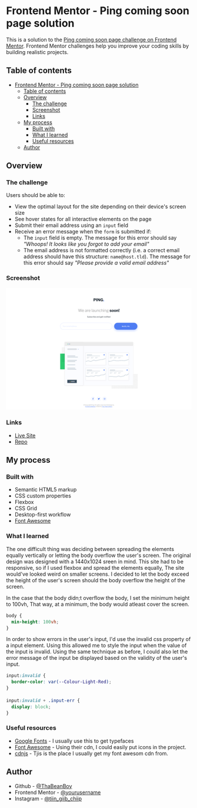 # Frontend Mentor - Ping coming soon page solution

This is a solution to the [Ping coming soon page challenge on Frontend Mentor](https://www.frontendmentor.io/challenges/ping-single-column-coming-soon-page-5cadd051fec04111f7b848da). Frontend Mentor challenges help you improve your coding skills by building realistic projects.

## Table of contents

- [Frontend Mentor - Ping coming soon page solution](#frontend-mentor---ping-coming-soon-page-solution)
  - [Table of contents](#table-of-contents)
  - [Overview](#overview)
    - [The challenge](#the-challenge)
    - [Screenshot](#screenshot)
    - [Links](#links)
  - [My process](#my-process)
    - [Built with](#built-with)
    - [What I learned](#what-i-learned)
    - [Useful resources](#useful-resources)
  - [Author](#author)

## Overview

### The challenge

Users should be able to:

- View the optimal layout for the site depending on their device's screen size
- See hover states for all interactive elements on the page
- Submit their email address using an `input` field
- Receive an error message when the `form` is submitted if:
  - The `input` field is empty. The message for this error should say _"Whoops! It looks like you forgot to add your email"_
  - The email address is not formatted correctly (i.e. a correct email address should have this structure: `name@host.tld`). The message for this error should say _"Please provide a valid email address"_

### Screenshot

![](./screenshot.png)

### Links

- [Live Site](https://thabeanboy.github.io/Front-End-Mentor-Ping-Coming-Soon-Page/)
- [Repo](https://github.com/ThaBeanBoy/Front-End-Mentor-Ping-Coming-Soon-Page)

## My process

### Built with

- Semantic HTML5 markup
- CSS custom properties
- Flexbox
- CSS Grid
- Desktop-first workflow
- [Font Awesome](https://fontawesome.com/)

### What I learned

The one difficult thing was deciding between spreading the elements equally vertically or letting the body overflow the user's screen. The original design was designed with a 1440x1024 sreen in mind. This site had to be responsive, so if I used flexbox and spread the elements equally, The site would've looked weird on smaller screens. I decided to let the body exceed the height of the user's screen should the body overflow the height of the screen.

In the case that the body didn;t overflow the body, I set the minimum height to 100vh, That way, at a minimum, the body would atleast cover the screen.

```css
body {
  min-height: 100vh;
}
```

In order to show errors in the user's input, I'd use the invalid css property of a input element. Using this allowed me to style the input when the value of the input is invalid. Using the same technique as before, I could also let the error message of the input be displayed based on the validity of the user's input.

```css
input:invalid {
  border-color: var(--Colour-Light-Red);
}

input:invalid + .input-err {
  display: block;
}
```

### Useful resources

- [Google Fonts](https://fonts.google.com/) - I usually use this to get typefaces
- [Font Awesome](https://fontawesome.com/) - Using their cdn, I could easily put icons in the project.
- [cdnjs](https://cdnjs.com/) - Tjis is the place I usually get my font awesom cdn from.

## Author

- Github - [@ThaBeanBoy](https://github.com/ThaBeanBoy)
- Frontend Mentor - [@yourusername](https://www.frontendmentor.io/home)
- Instagram - [@tiin_giib_chiip](https://www.instagram.com/tiin_giib_chiip/)
